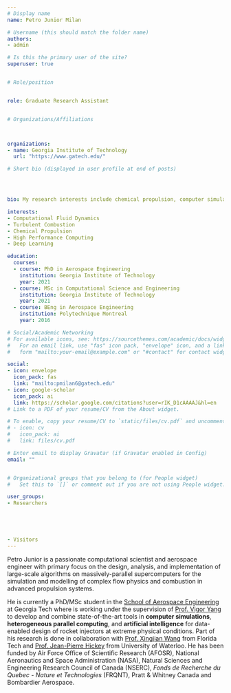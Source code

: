 ```yaml
---
# Display name
name: Petro Junior Milan

# Username (this should match the folder name)
authors:
- admin

# Is this the primary user of the site?
superuser: true


# Role/position


role: Graduate Research Assistant


# Organizations/Affiliations



organizations:
- name: Georgia Institute of Technology
  url: "https://www.gatech.edu/"

# Short bio (displayed in user profile at end of posts)




bio: My research interests include chemical propulsion, computer simulations, data science and HPC.

interests:
- Computational Fluid Dynamics
- Turbulent Combustion
- Chemical Propulsion
- High Performance Computing
- Deep Learning

education:
  courses:
  - course: PhD in Aerospace Engineering
    institution: Georgia Institute of Technology
    year: 2021
  - course: MSc in Computational Science and Engineering
    institution: Georgia Institute of Technology
    year: 2021
  - course: BEng in Aerospace Engineering
    institution: Polytechnique Montreal
    year: 2016

# Social/Academic Networking
# For available icons, see: https://sourcethemes.com/academic/docs/widgets/#icons
#   For an email link, use "fas" icon pack, "envelope" icon, and a link in the
#   form "mailto:your-email@example.com" or "#contact" for contact widget.

social:
- icon: envelope
  icon_pack: fas
  link: "mailto:pmilan6@gatech.edu"
- icon: google-scholar
  icon_pack: ai
  link: https://scholar.google.com/citations?user=rIK_D1cAAAAJ&hl=en
# Link to a PDF of your resume/CV from the About widget.

# To enable, copy your resume/CV to `static/files/cv.pdf` and uncomment the lines below.  
# - icon: cv
#   icon_pack: ai
#   link: files/cv.pdf

# Enter email to display Gravatar (if Gravatar enabled in Config)
email: ""


# Organizational groups that you belong to (for People widget)
#   Set this to `[]` or comment out if you are not using People widget.  

user_groups:
- Researchers





- Visitors
---
```


Petro Junior is a passionate computational scientist and aerospace engineer with primary focus on the design, analysis, and implementation of large-scale algorithms on massively-parallel supercomputers for the simulation and modelling of complex flow physics and combustion in advanced propulsion systems. 

He is currently a PhD/MSc student in the [School of Aerospace Engineering](https://ae.gatech.edu/) at Georgia Tech where is working under the supervision of [Prof. Vigor Yang](https://ae.gatech.edu/people/vigor-yang) to develop and combine state-of-the-art tools in **computer simulations**, **heterogeneous parallel computing**, and **artificial intelligence** for data-enabled design of rocket injectors at extreme physical conditions. Part of his research is done in collaboration with [Prof. Xingjian Wang](https://www.fit.edu/faculty-profiles/w/xingjian-wang/) from Florida Tech and [Prof. Jean-Pierre Hickey](https://uwaterloo.ca/mechanical-mechatronics-engineering/profile/j6hickey) from University of Waterloo. He has been funded by Air Force Office of
Scientific Research (AFOSR), National Aeronautics and Space Administration (NASA), Natural Sciences and Engineering Research Council of Canada (NSERC), _Fonds de Recherche du Quebec - Nature et Technologies_ (FRQNT), Pratt & Whitney Canada and Bombardier Aerospace.
